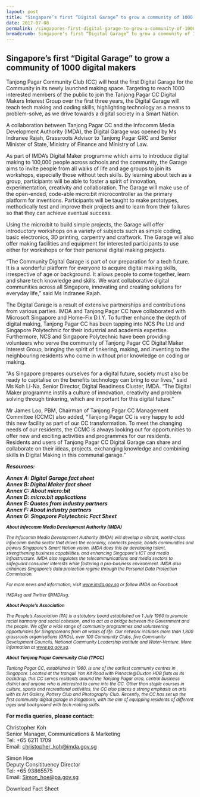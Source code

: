 ```yaml
---
layout: post
title: "Singapore’s first “Digital Garage” to grow a community of 1000 digital makers"
date: 2017-07-08
permalink: /singapores-first-digital-garage-to-grow-a-community-of-1000-digital-makers/
breadcrumb: Singapore’s first “Digital Garage” to grow a community of 1000 digital makers
---
```


## Singapore’s first “Digital Garage” to grow a community of 1000 digital makers

Tanjong Pagar Community Club (CC) will host the first Digital Garage for the Community in its newly launched making space. Targeting to reach 1000 interested members of the public to join the Tanjong Pagar CC Digital Makers Interest Group over the first three years, the Digital Garage will teach tech making and coding skills, highlighting technology as a means to problem-solve, as we drive towards a digital society in a Smart Nation.

A collaboration between Tanjong Pagar CC and the Infocomm Media Development Authority (IMDA), the Digital Garage was opened by Ms Indranee Rajah, Grassroots Advisor to Tanjong Pagar GRC and Senior Minister of State, Ministry of Finance and Ministry of Law.

As part of IMDA’s Digital Maker programme which aims to introduce digital making to 100,000 people across schools and the community, the Garage aims to invite people from all walks of life and age groups to join its workshops, especially those without tech skills. By learning about tech as a group, participants will be able to foster a spirit of innovation, experimentation, creativity and collaboration. The Garage will make use of the open-ended, code-able micro:bit microcontroller as the primary platform for inventions.  Participants will be taught to make prototypes, methodically test and improve their projects and to learn from their failures so that they can achieve eventual success.

Using the micro:bit to build simple projects, the Garage will offer introductory workshops on a variety of subjects such as simple coding, basic electronics, 3D printing, carpentry and craftwork. The Garage will also offer making facilities and equipment for interested participants to use either for workshops or for their personal digital making projects.

“The Community Digital Garage is part of our preparation for a tech future.  It is a wonderful platform for everyone to acquire digital making skills, irrespective of age or background.  It allows people to come together, learn and share tech knowledge and skills.  We want collaborative digital communities across all Singapore, innovating and creating solutions for everyday life,” said Ms Indranee Rajah.

The Digital Garage is a result of extensive partnerships and contributions from various parties. IMDA and Tanjong Pagar CC have collaborated with Microsoft Singapore and Home-Fix D.I.Y. To further enhance the depth of digital making, Tanjong Pagar CC has been tapping into NCS Pte Ltd and Singapore Polytechnic for their industrial and academia expertise.  Furthermore, NCS and Singapore Polytechnic have been providing volunteers who serve the community of Tanjong Pagar CC Digital Maker Interest Group, bringing the spirit of tinkering, making, and inventing to the neighbouring residents who come in without prior knowledge on coding or making.

“As Singapore prepares ourselves for a digital future, society must also be ready to capitalise on the benefits technology can bring to our lives,” said Ms Koh Li-Na, Senior Director, Digital Readiness Cluster, IMDA. “The Digital Maker programme instils a culture of innovation, creativity and problem solving through tinkering, which are important for this digital future.”

Mr James Loo, PBM, Chairman of Tanjong Pagar CC Management Committee (CCMC) also added, “Tanjong Pagar CC is very happy to add this new facility as part of our CC transformation. To meet the changing needs of our residents, the CCMC is always looking out for opportunities to offer new and exciting activities and programmes for our residents. Residents and users of Tanjong Pagar CC Digital Garage can share and collaborate on their ideas, projects, exchanging knowledge and combining skills in Digital Making in this communal garage.”

***Resources:***<br>

***Annex A:      Digital Garage fact sheet***<br>
***Annex B:      Digital Maker fact sheet***<br>
***Annex C:      About micro:bit***<br>
***Annex D:      micro:bit applications***<br>
***Annex E:       Quotes from industry partners***<br>
***Annex F:       About industry partners***<br>
***Annex G:      Singapore Polytechnic Fact Sheet***<br>

 
<sub>***About Infocomm Media Development Authority (IMDA)***

<sub>*The Infocomm Media Development Authority (IMDA) will develop a vibrant, world-class infocomm media sector that drives the economy, connects people, bonds communities and powers Singapore's Smart Nation vision. IMDA does this by developing talent, strengthening business capabilities, and enhancing Singapore's ICT and media infrastructure. IMDA also regulates the telecommunications and media sectors to safeguard consumer interests while fostering a pro-business environment. IMDA also enhances Singapore’s data protection regime through the Personal Data Protection Commission.*

<sub>*For more news and information, visit www.imda.gov.sg or follow IMDA on Facebook*

<sub>*IMDAsg and Twitter @IMDAsg.*


 

<sub>***About People’s Association***

<sub>*The People’s Association (PA) is a statutory board established on 1 July 1960 to promote racial harmony and social cohesion, and to act as a bridge between the Government and the people. We offer a wide range of community programmes and volunteering opportunities for Singaporeans from all walks of life.  Our network includes more than 1,800 grassroots organisations (GROs), over 100 Community Clubs, five Community Development Councils, National Community Leadership Institute and Water-Venture. More information at www.pa.gov.sg.*


 

<sub>***About Tanjong Pagar Community Club (TPCC)***

<sub>*Tanjong Pagar CC, established in 1960, is one of the earliest community centres in Singapore. Located at the tranquil Yan Kit Road with Pinnacle@Duxton HDB flats as its backdrop, this CC serves residents around the Tanjong Pagar area, central business district and anyone who is interested to come into the CC.  Other than staple courses in culture, sports and recreational activities, the CC also places a strong emphasis on arts with its Art Gallery, Pottery Club and Photography Club.  Recently, the CC has set up the first community digital garage in Singapore, with the aim of equipping residents of different ages and background with tech making skills.*</sub>

 

**For media queries, please contact:**

Christopher Koh<br>
Senior Manager, Communications & Marketing<br>
Tel: +65 6211 1709<br>
Email: christopher_koh@imda.gov.sg<br>

Simon Hoe<br>
Deputy Consitituency Director<br>
Tel: +65 93865575<br>
Email: Simon_hoe@pa.gov.sg<br>


Download Fact Sheet
